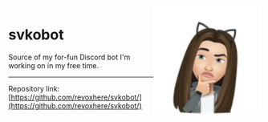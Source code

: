 <!--
*** Official svkobot README
*** by revoxhere, 2021-2022; thanks bila for sus finding
-->

<a href="https://duinocoin.com">
  <img src="svkobot.png" width="215px" align="right"/>
</a>

<h1>svkobot</h1>

Source of my for-fun Discord bot I'm working on in my free time.

<hr>

Repository link: [https://github.com/revoxhere/svkobot/](https://github.com/revoxhere/svkobot/)

